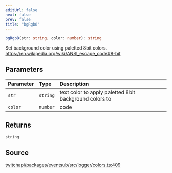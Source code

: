 ```yaml
---
editUrl: false
next: false
prev: false
title: "bgRgb8"
---
```


```ts
bgRgb8(str: string, color: number): string
```

Set background color using paletted 8bit colors.
https://en.wikipedia.org/wiki/ANSI_escape_code#8-bit

## Parameters

| Parameter | Type | Description |
| :------ | :------ | :------ |
| `str` | `string` | text color to apply paletted 8bit background colors to |
| `color` | `number` | code |

## Returns

`string`

## Source

[twitchapi/packages/eventsub/src/logger/colors.ts:409](https://github.com/pablornc/twitchapi//blob/b274026/packages/eventsub/src/logger/colors.ts#L409)
